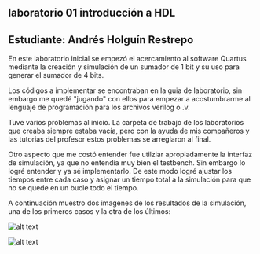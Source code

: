## laboratorio 01 introducción a HDL

## Estudiante: Andrés Holguín Restrepo

En este laboratorio inicial se empezó el acercamiento al software Quartus mediante la creación y simulación de un sumador de 1 bit y su uso para generar el sumador de 4 bits.

Los códigos a implementar se encontraban en la guia de laboratorio, sin embargo me quedé "jugando" con ellos para empezar a acostumbrarme al lenguaje de programación para los archivos verilog o .v.

Tuve varios problemas al inicio. La carpeta de trabajo de los laboratorios que creaba siempre estaba vacía, pero con la ayuda de mis compañeros y las tutorias del profesor estos problemas se arreglaron al final.

Otro aspecto que me costó entender fue utilziar apropiadamente la interfaz de simulación, ya que no entendía muy bien el testbench. Sin embargo lo logré entender y ya sé implementarlo. De este modo logré ajustar los tiempos entre cada caso y asignar un tiempo total a la simulación para que no se quede en un bucle todo el tiempo.

A continuación muestro dos imagenes de los resultados de la simulación, una de los primeros casos y la otra de los últimos:

![alt text](https://github.com/unal-edigital1-lab/lab00-aholguinr/tree/master/Imagenes/sim1.png "Simulación 1")

![alt text](https://github.com/unal-edigital1-lab/lab00-aholguinr/tree/master/Imagenes/sim1.png "Simulación 2")
